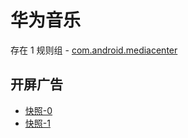 # 华为音乐

存在 1 规则组 - [com.android.mediacenter](/src/apps/com.android.mediacenter.ts)

## 开屏广告

- [快照-0](https://gkd-kit.songe.li/import/12901417)
- [快照-1](https://gkd-kit.songe.li/import/12908742)
